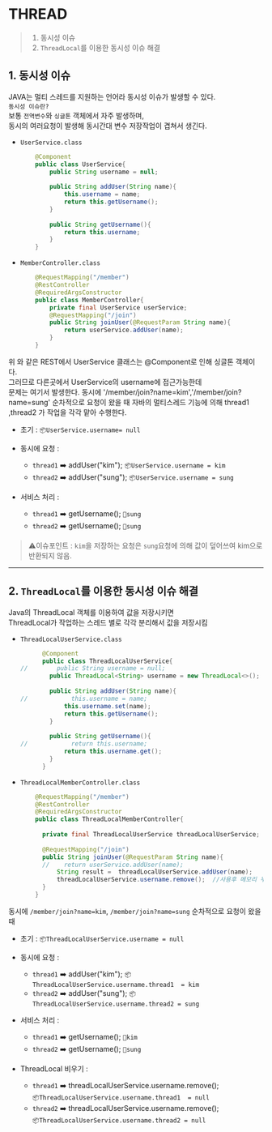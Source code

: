 # THREAD 

>1. 동시성 이슈
>2. `ThreadLocal`를 이용한 동시성 이슈 해결
>



## 1. 동시성 이슈
JAVA는 멀티 스레드를 지원하는 언어라 동시성 이슈가 발생할 수 있다.  
`동시성 이슈란?`  
보통 `전역변수`와 `싱글톤` 객체에서 자주 발생하며,  
동시의 여러요청이 발생해 동시간대 변수 저장작업이 겹쳐서 생긴다.
- `UserService.class`
  ```java
      @Component
      public class UserService{
          public String username = null;
          
          public String addUser(String name){
              this.username = name;
              return this.getUsername();
          }   
          
          public String getUsername(){
              return this.username;
          }
      }
  ```
- `MemberController.class`
  ```java
      @RequestMapping("/member")
      @RestController
      @RequiredArgsConstructor
      public class MemberController{
          private final UserService userService;
          @RequestMapping("/join")
          public String joinUser(@RequestParam String name){
              return userService.addUser(name);
          }
      }
  ```
위  와 같은 REST에서 UserService 클래스는 @Component로 인해 싱글톤 객체이다.  
그러므로 다른곳에서 UserService의 username에 접근가능한데  
문제는 여기서 발생한다.
동시에 '/member/join?name=kim','/member/join?name=sung' 순차적으로 요청이 왔을 때
자바의 멀티스레드 기능에 의해 thread1 ,thread2 가 작업을 각각 맡아 수행한다.  

- 초기 : `📦UserService.username= null`  

- 동시에 요청 :
  - `thread1` ➡️ addUser("kim"); `📦UserService.username = kim`  
  - `thread2` ➡️ addUser("sung"); `📦UserService.username = sung`  
- 서비스 처리 :  
  - `thread1` ➡️ getUsername(); `🧾sung`  
  - `thread2` ➡️ getUsername(); `🧾sung`  

> ⚠️이슈포인트 : `kim`을 저장하는 요청은 `sung`요청에 의해 값이 덮어쓰여 kim으로 반환되지 않음.


---
  
## 2. `ThreadLocal`를 이용한 동시성 이슈 해결
  Java의 ThreadLocal 객체를 이용하여 값을 저장시키면  
  ThreadLocal가 작업하는 스레드 별로 각각 분리해서 값을 저장시킴
- `ThreadLocalUserService.class`
  ```java
        @Component
        public class ThreadLocalUserService{
  //        public String username = null;
          public ThreadLocal<String> username = new ThreadLocal<>(); 
      
          public String addUser(String name){
  //            this.username = name;
              this.username.set(name);
              return this.getUsername();
          }   
          
          public String getUsername(){
  //            return this.username;
              return this.username.get();
          }
        }
  ```

- `ThreadLocalMemberController.class`
  ```java
      @RequestMapping("/member")
      @RestController
      @RequiredArgsConstructor
      public class ThreadLocalMemberController{
          
        private final ThreadLocalUserService threadLocalUserService;
          
        @RequestMapping("/join")
        public String joinUser(@RequestParam String name){
        //    return userService.addUser(name);
            String result =  threadLocalUserService.addUser(name);
            threadLocalUserService.username.remove();  //사용후 메모리 누수 방지를 위해 비워줌
        }
      }
  ```  
    
  

동시에 `/member/join?name=kim`, `/member/join?name=sung` 순차적으로 요청이 왔을 때

- 초기 : `📦ThreadLocalUserService.username = null`  

- 동시에 요청 :
    - `thread1` ➡️ addUser("kim"); `📦ThreadLocalUserService.username.thread1  = kim`
    - `thread2` ➡️ addUser("sung"); `📦ThreadLocalUserService.username.thread2 = sung`
- 서비스 처리 :
    - `thread1` ➡️ getUsername(); `🧾kim`
    - `thread2` ➡️ getUsername(); `🧾sung`  
- ThreadLocal 비우기 :
    - `thread1` ➡️ threadLocalUserService.username.remove();  
    `📦ThreadLocalUserService.username.thread1  = null`
    - `thread2` ➡️ threadLocalUserService.username.remove();  
    `📦ThreadLocalUserService.username.thread2 = null`  

